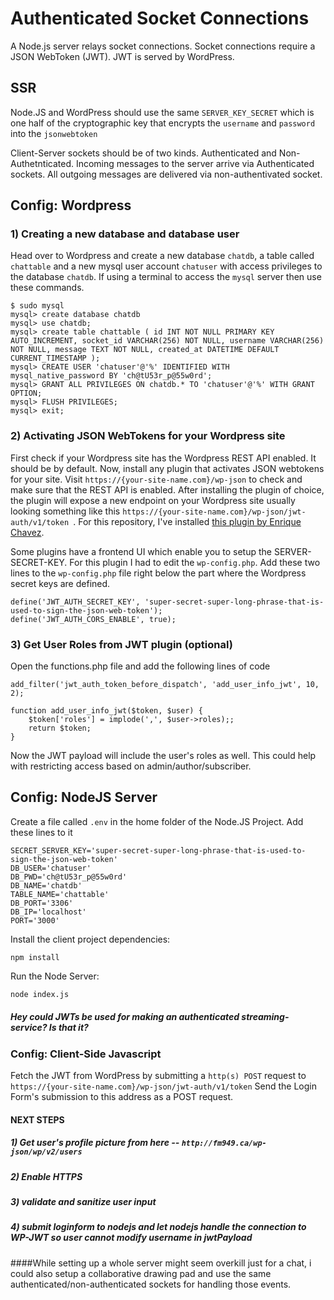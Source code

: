 # Authenticated Socket Connections 

A Node.js server relays socket connections. Socket connections require a 
JSON WebToken (JWT). JWT is served by WordPress. 

## SSR
Node.JS and WordPress should use the same ```SERVER_KEY_SECRET``` which is 
one half of the cryptographic key that encrypts the ```username``` and 
```password``` into the ```jsonwebtoken```

Client-Server sockets should be of two kinds. Authenticated and Non-Authetnticated. 
Incoming messages to the server arrive via Authenticated sockets. All outgoing messages are delivered via non-authentivated socket. 

## Config: Wordpress
### 1) Creating a new database and database user
Head over to Wordpress and create a new database ```chatdb```, a table called ```chattable``` and a new mysql user account ```chatuser``` with access privileges to the database ```chatdb```. If using a terminal to access the ```mysql``` server then use these commands.
```
$ sudo mysql
mysql> create database chatdb
mysql> use chatdb;
mysql> create table chattable ( id INT NOT NULL PRIMARY KEY AUTO_INCREMENT, socket_id VARCHAR(256) NOT NULL, username VARCHAR(256) NOT NULL, message TEXT NOT NULL, created_at DATETIME DEFAULT CURRENT_TIMESTAMP );
mysql> CREATE USER 'chatuser'@'%' IDENTIFIED WITH mysql_native_password BY 'ch@tU53r_p@55w0rd';
mysql> GRANT ALL PRIVILEGES ON chatdb.* TO 'chatuser'@'%' WITH GRANT OPTION;
mysql> FLUSH PRIVILEGES;
mysql> exit;
```
### 2) Activating JSON WebTokens for your Wordpress site
First check if your Wordpress site has the Wordpress REST API enabled. It should be by default. 
Now, install any plugin that activates JSON webtokens for your site. Visit ```https://{your-site-name.com}/wp-json``` to check and make sure that the REST API is enabled. 
After installing the plugin of choice, the plugin will expose a new endpoint on your Wordpress site usually looking something like this ```https://{your-site-name.com}/wp-json/jwt-auth/v1/token ```. For this repository, I've installed <a href = "https://en.wordpress-plugins-list.com/jwt-authentication-for-wp-rest-api-enrique-chavez/"> this plugin by Enrique Chavez</a>.

Some plugins have a frontend UI which enable you to setup the SERVER-SECRET-KEY. For this plugin I had to edit the ```wp-config.php```. Add these two lines to the ```wp-config.php``` file right below the part where the Wordpress secret keys are defined. 
```
define('JWT_AUTH_SECRET_KEY', 'super-secret-super-long-phrase-that-is-used-to-sign-the-json-web-token');
define('JWT_AUTH_CORS_ENABLE', true);
```

### 3) Get User Roles from JWT plugin (optional)
Open the functions.php file and add the following lines of code 
```
add_filter('jwt_auth_token_before_dispatch', 'add_user_info_jwt', 10, 2);

function add_user_info_jwt($token, $user) {
    $token['roles'] = implode(',', $user->roles);;
    return $token;
}
```
Now the JWT payload will include the user's roles as well. 
This could help with restricting access based on admin/author/subscriber.


## Config: NodeJS Server

Create a file called ```.env``` in the home folder of the Node.JS Project. Add these lines to it
```
SECRET_SERVER_KEY='super-secret-super-long-phrase-that-is-used-to-sign-the-json-web-token'
DB_USER='chatuser'
DB_PWD='ch@tU53r_p@55w0rd'
DB_NAME='chatdb'
TABLE_NAME='chattable'
DB_PORT='3306'
DB_IP='localhost'
PORT='3000'
```

Install the client project dependencies:

```
npm install
```

Run the Node Server:

```bash
node index.js
```
##### Hey could JWTs be used for making an authenticated streaming-service? Is that it?

### Config: Client-Side Javascript
Fetch the JWT from WordPress by submitting a ```http(s) POST``` request to 
```https://{your-site-name.com}/wp-json/jwt-auth/v1/token``` 
Send the Login Form's submission to this address as a POST request. 

#### NEXT STEPS 
##### 1) Get user's profile picture from here -- ```http://fm949.ca/wp-json/wp/v2/users```
##### 2) Enable HTTPS
##### 3) validate and sanitize user input
##### 4) submit loginform to nodejs and let nodejs handle the connection to WP-JWT so user cannot modify username in jwtPayload


####While setting up a whole server might seem overkill just for a chat, i could also setup a collaborative drawing pad and use the same authenticated/non-authenticated sockets for handling those events.
